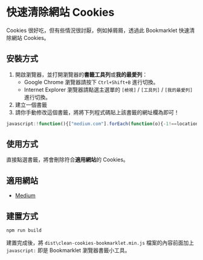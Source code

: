 # 快速清除網站 Cookies

Cookies 很好吃，但有些情況很討厭，例如掉屑屑，透過此 Bookmarklet 快速清除網站 Cookies。

## 安裝方式

1. 開啟瀏覽器，並打開瀏覽器的**書籤工具列**或**我的最愛列**：
   * Google Chrome 瀏覽器請按下 `Ctrl+Shift+B` 進行切換。
   * Internet Explorer 瀏覽器請點選主選單的 `[檢視]` / `[工具列]` / `[我的最愛列]` 進行切換。
2. 建立一個書籤
3. 請你手動修改這個書籤，將將下列程式碼貼上該書籤的網址欄為即可！

```js
javascript:!function(){["medium.com"].forEach(function(o){-1!==location.href.indexOf(o)&&(document.cookie.split(";").forEach(function(o){document.cookie=o.replace(/^ +/,"").replace(/=.*/,"=;expires="+(new Date).toUTCString()+";path=/")}),location.reload())});}();
```

## 使用方式

直接點選書籤，將會刪除符合**適用網站**的 Cookies。

## 適用網站

- [Medium](https://medium.com/)

## 建置方式

```bash
npm run build
```

建置完成後，將 `dist\clean-cookies-bookmarklet.min.js` 檔案的內容前面加上 `javascript:` 即是 Bookmarklet 瀏覽器書籤小工具。
